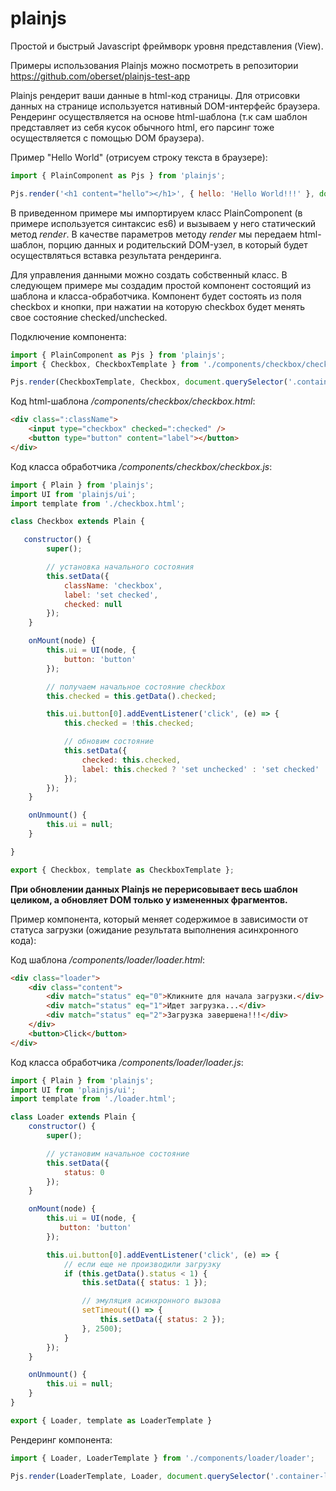 # plainjs
Простой и быстрый Javascript фреймворк уровня представления (View).

Примеры использования Plainjs можно посмотреть в репозитории https://github.com/oberset/plainjs-test-app

Plainjs рендерит ваши данные в html-код страницы. Для отрисовки данных на странице используется нативный DOM-интерфейс браузера. Рендеринг осуществляется на основе html-шаблона (т.к сам шаблон представляет из себя кусок обычного html, его парсинг тоже осуществляется с помощью DOM браузера).

Пример "Hello World" (отрисуем строку текста в браузере):

```javascript
import { PlainComponent as Pjs } from 'plainjs';

Pjs.render('<h1 content="hello"></h1>', { hello: 'Hello World!!!' }, document.querySelector('.hello'));
```

В приведенном примере мы импортируем класс PlainComponent (в примере используется синтаксис es6) и вызываем у него статический метод *render*. В качестве параметров методу *render* мы передаем html-шаблон, порцию данных и родительский DOM-узел, в который будет осуществляться вставка результата рендеринга.

Для управления данными можно создать собственный класс. В следующем примере мы создадим простой компонент состоящий из шаблона и класса-обработчика. Компонент будет состоять из поля checkbox и кнопки, при нажатии на которую checkbox будет менять свое состояние checked/unchecked.

Подключение компонента:
```javascript
import { PlainComponent as Pjs } from 'plainjs';
import { Checkbox, CheckboxTemplate } from './components/checkbox/checkbox';

Pjs.render(CheckboxTemplate, Checkbox, document.querySelector('.container-checkbox'));
```

Код html-шаблона */components/checkbox/checkbox.html*:
```html
<div class=":className">
    <input type="checkbox" checked=":checked" />
    <button type="button" content="label"></button>
</div>
```

Код класса обработчика */components/checkbox/checkbox.js*:
```javascript
import { Plain } from 'plainjs';
import UI from 'plainjs/ui';
import template from './checkbox.html';

class Checkbox extends Plain {

   constructor() {
        super();

        // установка начального состояния
        this.setData({
            className: 'checkbox',
            label: 'set checked',
            checked: null
        });
    }

    onMount(node) {
        this.ui = UI(node, {
            button: 'button'
        });

        // получаем начальное состояние checkbox
        this.checked = this.getData().checked;

        this.ui.button[0].addEventListener('click', (e) => {
            this.checked = !this.checked;

            // обновим состояние
            this.setData({
                checked: this.checked,
                label: this.checked ? 'set unchecked' : 'set checked'
            });
        });
    }

    onUnmount() {
        this.ui = null;
    }

}

export { Checkbox, template as CheckboxTemplate };
```

**При обновлении данных Plainjs не перерисовывает весь шаблон целиком, а обновляет DOM только у измененных фрагментов.**

Пример компонента, который меняет содержимое в зависимости от статуса загрузки (ожидание результата выполнения асинхронного кода):

Код шаблона */components/loader/loader.html*:
```html
<div class="loader">
    <div class="content">
        <div match="status" eq="0">Кликните для начала загрузки.</div>
        <div match="status" eq="1">Идет загрузка...</div>
        <div match="status" eq="2">Загрузка завершена!!!</div>
    </div>
    <button>Click</button>
</div>
```

Код класса обработчика */components/loader/loader.js*:
```javascript
import { Plain } from 'plainjs';
import UI from 'plainjs/ui';
import template from './loader.html';

class Loader extends Plain {
    constructor() {
        super();

        // установим начальное состояние
        this.setData({
            status: 0
        });
    }

    onMount(node) {
        this.ui = UI(node, {
           button: 'button'
        });

        this.ui.button[0].addEventListener('click', (e) => {
            // если еще не производили загрузку
            if (this.getData().status < 1) {
                this.setData({ status: 1 });

                // эмуляция асинхронного вызова
                setTimeout(() => {
                    this.setData({ status: 2 });
                }, 2500);
            }
        });
    }

    onUnmount() {
        this.ui = null;
    }
}

export { Loader, template as LoaderTemplate }
```

Рендеринг компонента:
```javascript
import { Loader, LoaderTemplate } from './components/loader/loader';

Pjs.render(LoaderTemplate, Loader, document.querySelector('.container-loader'));
```

